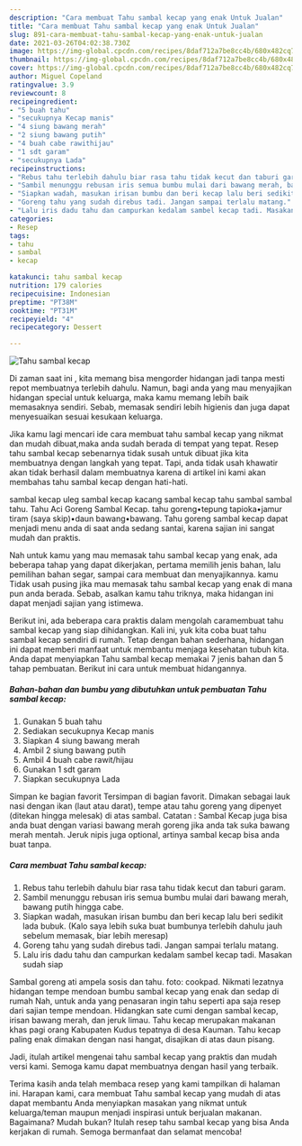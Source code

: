 ```yaml
---
description: "Cara membuat Tahu sambal kecap yang enak Untuk Jualan"
title: "Cara membuat Tahu sambal kecap yang enak Untuk Jualan"
slug: 891-cara-membuat-tahu-sambal-kecap-yang-enak-untuk-jualan
date: 2021-03-26T04:02:38.730Z
image: https://img-global.cpcdn.com/recipes/8daf712a7be8cc4b/680x482cq70/tahu-sambal-kecap-foto-resep-utama.jpg
thumbnail: https://img-global.cpcdn.com/recipes/8daf712a7be8cc4b/680x482cq70/tahu-sambal-kecap-foto-resep-utama.jpg
cover: https://img-global.cpcdn.com/recipes/8daf712a7be8cc4b/680x482cq70/tahu-sambal-kecap-foto-resep-utama.jpg
author: Miguel Copeland
ratingvalue: 3.9
reviewcount: 8
recipeingredient:
- "5 buah tahu"
- "secukupnya Kecap manis"
- "4 siung bawang merah"
- "2 siung bawang putih"
- "4 buah cabe rawithijau"
- "1 sdt garam"
- "secukupnya Lada"
recipeinstructions:
- "Rebus tahu terlebih dahulu biar rasa tahu tidak kecut dan taburi garam."
- "Sambil menunggu rebusan iris semua bumbu mulai dari bawang merah, bawang putih hingga cabe."
- "Siapkan wadah, masukan irisan bumbu dan beri kecap lalu beri sedikit lada bubuk. (Kalo saya lebih suka buat bumbunya terlebih dahulu jauh sebelum memasak, biar lebih meresap)"
- "Goreng tahu yang sudah direbus tadi. Jangan sampai terlalu matang."
- "Lalu iris dadu tahu dan campurkan kedalam sambel kecap tadi. Masakan sudah siap"
categories:
- Resep
tags:
- tahu
- sambal
- kecap

katakunci: tahu sambal kecap 
nutrition: 179 calories
recipecuisine: Indonesian
preptime: "PT38M"
cooktime: "PT31M"
recipeyield: "4"
recipecategory: Dessert

---
```



![Tahu sambal kecap](https://img-global.cpcdn.com/recipes/8daf712a7be8cc4b/680x482cq70/tahu-sambal-kecap-foto-resep-utama.jpg)

Di zaman  saat ini , kita memang bisa mengorder hidangan jadi tanpa mesti repot membuatnya terlebih dahulu. Namun, bagi anda yang mau menyajikan hidangan special untuk keluarga, maka kamu memang lebih baik memasaknya sendiri. Sebab, memasak sendiri lebih higienis dan juga dapat menyesuaikan sesuai kesukaan keluarga.

Jika kamu lagi mencari ide cara membuat tahu sambal kecap yang nikmat dan mudah dibuat,maka anda sudah berada di tempat yang tepat. Resep tahu sambal kecap  sebenarnya tidak susah untuk dibuat jika kita membuatnya dengan langkah yang tepat. Tapi, anda tidak usah khawatir akan tidak berhasil dalam membuatnya 
karena di artikel ini kami akan membahas tahu sambal kecap dengan hati-hati.  

sambal kecap uleg sambal kecap kacang sambal kecap tahu sambal sambal tahu. Tahu Aci Goreng Sambal Kecap. tahu goreng•tepung tapioka•jamur tiram (saya skip)•daun bawang•bawang. Tahu goreng sambal kecap dapat menjadi menu anda di saat anda sedang santai, karena sajian ini sangat mudah dan praktis.

Nah untuk kamu yang mau memasak tahu sambal kecap yang enak, ada beberapa tahap yang dapat dikerjakan, pertama memilih jenis bahan, lalu pemilihan bahan segar, sampai cara membuat dan menyajikannya. kamu Tidak usah pusing jika mau memasak tahu sambal kecap yang enak di mana pun anda berada. Sebab, asalkan kamu  tahu triknya, maka hidangan ini dapat menjadi sajian yang istimewa.

Berikut ini, ada beberapa cara praktis  dalam mengolah caramembuat tahu sambal kecap yang siap dihidangkan. Kali ini, yuk kita coba buat tahu sambal kecap sendiri di rumah. Tetap dengan bahan sederhana, hidangan ini dapat memberi manfaat untuk membantu menjaga kesehatan tubuh kita. Anda dapat menyiapkan Tahu sambal kecap memakai 7 jenis bahan dan 5 tahap pembuatan. Berikut ini cara untuk membuat hidangannya.

<!--inarticleads1-->

##### Bahan-bahan dan bumbu yang dibutuhkan untuk pembuatan Tahu sambal kecap:

1. Gunakan 5 buah tahu
1. Sediakan secukupnya Kecap manis
1. Siapkan 4 siung bawang merah
1. Ambil 2 siung bawang putih
1. Ambil 4 buah cabe rawit/hijau
1. Gunakan 1 sdt garam
1. Siapkan secukupnya Lada


Simpan ke bagian favorit Tersimpan di bagian favorit. Dimakan sebagai lauk nasi dengan ikan (laut atau darat), tempe atau tahu goreng yang dipenyet (ditekan hingga melesak) di atas sambal. Catatan : Sambal Kecap juga bisa anda buat dengan variasi bawang merah goreng jika anda tak suka bawang merah mentah. Jeruk nipis juga optional, artinya sambal kecap bisa anda buat tanpa. 

<!--inarticleads2-->

##### Cara membuat Tahu sambal kecap:

1. Rebus tahu terlebih dahulu biar rasa tahu tidak kecut dan taburi garam.
1. Sambil menunggu rebusan iris semua bumbu mulai dari bawang merah, bawang putih hingga cabe.
1. Siapkan wadah, masukan irisan bumbu dan beri kecap lalu beri sedikit lada bubuk. (Kalo saya lebih suka buat bumbunya terlebih dahulu jauh sebelum memasak, biar lebih meresap)
1. Goreng tahu yang sudah direbus tadi. Jangan sampai terlalu matang.
1. Lalu iris dadu tahu dan campurkan kedalam sambel kecap tadi. Masakan sudah siap


Sambal goreng ati ampela sosis dan tahu. foto: cookpad. Nikmati lezatnya hidangan tempe mendoan bumbu sambal kecap yang enak dan sedap di rumah Nah, untuk anda yang penasaran ingin tahu seperti apa saja resep dari sajian tempe mendoan. Hidangkan sate cumi dengan sambal kecap, irisan bawang merah, dan jeruk limau. Tahu kecap merupakan makanan khas pagi orang Kabupaten Kudus tepatnya di desa Kauman. Tahu kecap paling enak dimakan dengan nasi hangat, disajikan di atas daun pisang. 

Jadi, itulah artikel mengenai  tahu sambal kecap  yang praktis dan mudah versi kami. Semoga kamu dapat membuatnya dengan hasil yang terbaik. 

Terima kasih anda telah membaca resep yang kami tampilkan di halaman ini. Harapan kami, cara membuat  Tahu sambal kecap yang mudah di atas dapat membantu Anda menyiapkan masakan yang nikmat untuk keluarga/teman maupun menjadi inspirasi untuk berjualan makanan. Bagaimana? Mudah bukan? Itulah resep tahu sambal kecap yang bisa Anda kerjakan di rumah. Semoga bermanfaat dan selamat mencoba!

